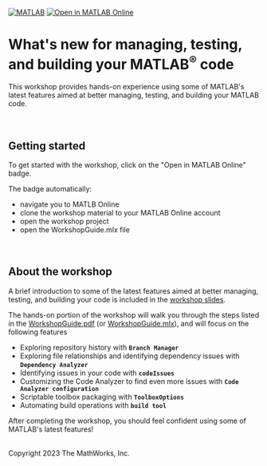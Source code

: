 [![MATLAB](https://github.com/sifounak/MATLAB-Expo-2023_Whats-New-in-Managing-Testing-and-Building-Your-MATLAB-Code/actions/workflows/ci.yml/badge.svg)](https://github.com/sifounak/MATLAB-Expo-2023_Whats-New-in-Managing-Testing-and-Building-Your-MATLAB-Code/actions/workflows/ci.yml) 
[![Open in MATLAB Online](https://www.mathworks.com/images/responsive/global/open-in-matlab-online.svg)](https://matlab.mathworks.com/open/github/v1?repo=sifounak/MATLAB-Expo-2023_Whats-New-in-Managing-Testing-and-Building-Your-MATLAB-Code&project=WorkshopProject.prj&file=WorkshopGuide.mlx)

# What's new for managing, testing, and building your MATLAB<sup>&reg;</sup> code

This workshop provides hands-on experience using some of MATLAB's latest features aimed at better managing, testing, and building your MATLAB code.
<br><br><br>



## Getting started
To get started with the workshop, click on the "Open in MATLAB Online" badge.

The badge automatically:
* navigate you to MATLB Online
* clone the workshop material to your MATLAB Online account
* open the workshop project
* open the WorkshopGuide.mlx file
<br><br><br>



## About the workshop
A brief introduction to some of the latest features aimed at better managing, testing, and building your code is included in the [workshop slides](<Slides - What's new in managing, testing, and building your MATLAB code.pdf>).

The hands-on portion of the workshop will walk you through the steps listed in the [WorkshopGuide.pdf](WorkshopGuide.pdf) (or [WorkshopGuide.mlx](WorkshopGuide.mlx)), and will focus on the following features
* Exploring  repository history with **`Branch Manager`**
* Exploring file relationships and identifying dependency issues with **`Dependency Analyzer`**
* Identifying issues in your code with **`codeIssues`**
* Customizing the Code Analyzer to find even more issues with **`Code Analyzer configuration`**
* Scriptable toolbox packaging with **`ToolboxOptions`**
* Automating build operations with **`build tool`**

After completing the workshop, you should feel confident using some of MATLAB's latest features!
<br><br>



Copyright 2023 The MathWorks, Inc.